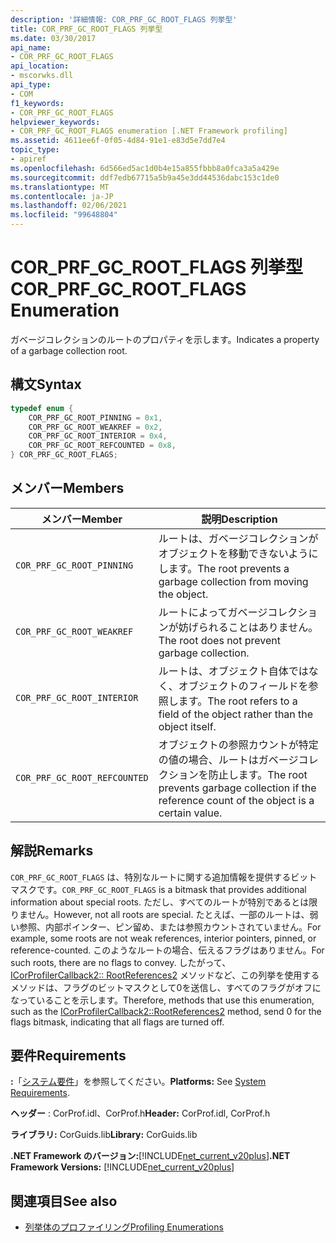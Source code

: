 ```yaml
---
description: '詳細情報: COR_PRF_GC_ROOT_FLAGS 列挙型'
title: COR_PRF_GC_ROOT_FLAGS 列挙型
ms.date: 03/30/2017
api_name:
- COR_PRF_GC_ROOT_FLAGS
api_location:
- mscorwks.dll
api_type:
- COM
f1_keywords:
- COR_PRF_GC_ROOT_FLAGS
helpviewer_keywords:
- COR_PRF_GC_ROOT_FLAGS enumeration [.NET Framework profiling]
ms.assetid: 4611ee6f-0f05-4d84-91e1-e83d5e7dd7e4
topic_type:
- apiref
ms.openlocfilehash: 6d566ed5ac1d0b4e15a855fbbb8a0fca3a5a429e
ms.sourcegitcommit: ddf7edb67715a5b9a45e3dd44536dabc153c1de0
ms.translationtype: MT
ms.contentlocale: ja-JP
ms.lasthandoff: 02/06/2021
ms.locfileid: "99648804"
---
```

# <a name="cor_prf_gc_root_flags-enumeration"></a><span data-ttu-id="485f0-103">COR_PRF_GC_ROOT_FLAGS 列挙型</span><span class="sxs-lookup"><span data-stu-id="485f0-103">COR_PRF_GC_ROOT_FLAGS Enumeration</span></span>

<span data-ttu-id="485f0-104">ガベージコレクションのルートのプロパティを示します。</span><span class="sxs-lookup"><span data-stu-id="485f0-104">Indicates a property of a garbage collection root.</span></span>  
  
## <a name="syntax"></a><span data-ttu-id="485f0-105">構文</span><span class="sxs-lookup"><span data-stu-id="485f0-105">Syntax</span></span>  
  
```cpp  
typedef enum {  
    COR_PRF_GC_ROOT_PINNING = 0x1,  
    COR_PRF_GC_ROOT_WEAKREF = 0x2,  
    COR_PRF_GC_ROOT_INTERIOR = 0x4,  
    COR_PRF_GC_ROOT_REFCOUNTED = 0x8,  
} COR_PRF_GC_ROOT_FLAGS;  
```  
  
## <a name="members"></a><span data-ttu-id="485f0-106">メンバー</span><span class="sxs-lookup"><span data-stu-id="485f0-106">Members</span></span>  
  
|<span data-ttu-id="485f0-107">メンバー</span><span class="sxs-lookup"><span data-stu-id="485f0-107">Member</span></span>|<span data-ttu-id="485f0-108">説明</span><span class="sxs-lookup"><span data-stu-id="485f0-108">Description</span></span>|  
|------------|-----------------|  
|`COR_PRF_GC_ROOT_PINNING`|<span data-ttu-id="485f0-109">ルートは、ガベージコレクションがオブジェクトを移動できないようにします。</span><span class="sxs-lookup"><span data-stu-id="485f0-109">The root prevents a garbage collection from moving the object.</span></span>|  
|`COR_PRF_GC_ROOT_WEAKREF`|<span data-ttu-id="485f0-110">ルートによってガベージコレクションが妨げられることはありません。</span><span class="sxs-lookup"><span data-stu-id="485f0-110">The root does not prevent garbage collection.</span></span>|  
|`COR_PRF_GC_ROOT_INTERIOR`|<span data-ttu-id="485f0-111">ルートは、オブジェクト自体ではなく、オブジェクトのフィールドを参照します。</span><span class="sxs-lookup"><span data-stu-id="485f0-111">The root refers to a field of the object rather than the object itself.</span></span>|  
|`COR_PRF_GC_ROOT_REFCOUNTED`|<span data-ttu-id="485f0-112">オブジェクトの参照カウントが特定の値の場合、ルートはガベージコレクションを防止します。</span><span class="sxs-lookup"><span data-stu-id="485f0-112">The root prevents garbage collection if the reference count of the object is a certain value.</span></span>|  
  
## <a name="remarks"></a><span data-ttu-id="485f0-113">解説</span><span class="sxs-lookup"><span data-stu-id="485f0-113">Remarks</span></span>  

 <span data-ttu-id="485f0-114">`COR_PRF_GC_ROOT_FLAGS` は、特別なルートに関する追加情報を提供するビットマスクです。</span><span class="sxs-lookup"><span data-stu-id="485f0-114">`COR_PRF_GC_ROOT_FLAGS` is a bitmask that provides additional information about special roots.</span></span> <span data-ttu-id="485f0-115">ただし、すべてのルートが特別であるとは限りません。</span><span class="sxs-lookup"><span data-stu-id="485f0-115">However, not all roots are special.</span></span> <span data-ttu-id="485f0-116">たとえば、一部のルートは、弱い参照、内部ポインター、ピン留め、または参照カウントされていません。</span><span class="sxs-lookup"><span data-stu-id="485f0-116">For example, some roots are not weak references, interior pointers, pinned, or reference-counted.</span></span> <span data-ttu-id="485f0-117">このようなルートの場合、伝えるフラグはありません。</span><span class="sxs-lookup"><span data-stu-id="485f0-117">For such roots, there are no flags to convey.</span></span> <span data-ttu-id="485f0-118">したがって、 [ICorProfilerCallback2:: RootReferences2](icorprofilercallback2-rootreferences2-method.md) メソッドなど、この列挙を使用するメソッドは、フラグのビットマスクとして0を送信し、すべてのフラグがオフになっていることを示します。</span><span class="sxs-lookup"><span data-stu-id="485f0-118">Therefore, methods that use this enumeration, such as the [ICorProfilerCallback2::RootReferences2](icorprofilercallback2-rootreferences2-method.md) method, send 0 for the flags bitmask, indicating that all flags are turned off.</span></span>  
  
## <a name="requirements"></a><span data-ttu-id="485f0-119">要件</span><span class="sxs-lookup"><span data-stu-id="485f0-119">Requirements</span></span>  

 <span data-ttu-id="485f0-120">**:**「[システム要件](../../get-started/system-requirements.md)」を参照してください。</span><span class="sxs-lookup"><span data-stu-id="485f0-120">**Platforms:** See [System Requirements](../../get-started/system-requirements.md).</span></span>  
  
 <span data-ttu-id="485f0-121">**ヘッダー** : CorProf.idl、CorProf.h</span><span class="sxs-lookup"><span data-stu-id="485f0-121">**Header:** CorProf.idl, CorProf.h</span></span>  
  
 <span data-ttu-id="485f0-122">**ライブラリ:** CorGuids.lib</span><span class="sxs-lookup"><span data-stu-id="485f0-122">**Library:** CorGuids.lib</span></span>  
  
 <span data-ttu-id="485f0-123">**.NET Framework のバージョン:**[!INCLUDE[net_current_v20plus](../../../../includes/net-current-v20plus-md.md)]</span><span class="sxs-lookup"><span data-stu-id="485f0-123">**.NET Framework Versions:** [!INCLUDE[net_current_v20plus](../../../../includes/net-current-v20plus-md.md)]</span></span>  
  
## <a name="see-also"></a><span data-ttu-id="485f0-124">関連項目</span><span class="sxs-lookup"><span data-stu-id="485f0-124">See also</span></span>

- [<span data-ttu-id="485f0-125">列挙体のプロファイリング</span><span class="sxs-lookup"><span data-stu-id="485f0-125">Profiling Enumerations</span></span>](profiling-enumerations.md)
